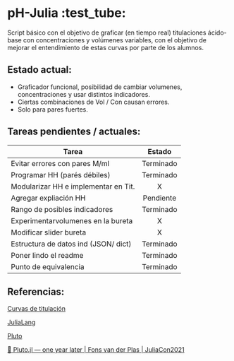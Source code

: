 # pH-Julia \:test_tube:

Script básico con el objetivo de graficar (en tiempo real) titulaciones ácido-base con concentraciones y volúmenes variables, con el objetivo de mejorar el entendimiento de estas curvas por parte de los alumnos.

## Estado actual:
* Graficador funcional, posibilidad de cambiar volumenes, concentraciones y usar distintos indicadores. 
* Ciertas combinaciones de Vol / Con causan errores. 
* Solo para pares fuertes. 


## Tareas pendientes / actuales: 
| Tarea                               | Estado        |
| ------------------------------------|:-------------:|
| Evitar errores con pares M/ml       | Terminado     |
| Programar HH (parés débiles)        | Terminado     |
| Modularizar HH e implementar en Tit.| X             |
| Agregar expliación HH               | Pendiente     |
| Rango de posibles indicadores       | Terminado     |
| Experimentarvolumenes en la bureta  | X             |
| Modificar slider bureta             | X             |
| Estructura de datos ind (JSON/ dict)| Terminado     |
| Poner lindo el readme               | Terminado     |
| Punto de equivalencia               | Terminado     |




## Referencias: 

[Curvas de titulación](https://es.wikipedia.org/wiki/Curva_de_titulaci%C3%B3n)

[JuliaLang](https://julialang.org/)

[Pluto](https://juliahub.com/ui/Packages/Pluto/OJqMt/0.7.5)

[🎈 Pluto.jl — one year later | Fons van der Plas | JuliaCon2021](https://www.youtube.com/watch?v=HiI4jgDyDhY)
